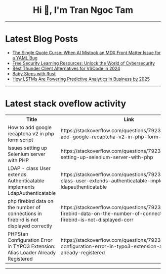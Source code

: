 <h1 align="center">Hi 👋, I'm Tran Ngoc Tam</h1>

---

# Latest Blog Posts 
<!-- BLOG-POST-LIST:START -->
- [The Single Quote Curse: When AI Mistook an MDX Front Matter Issue for a YAML Bug](https://dev.to/roboword/the-single-quote-curse-when-ai-mistook-an-mdx-front-matter-issue-for-a-yaml-bug-20e3)
- [Free Security Learning Resources: Unlock the World of Cybersecurity](https://dev.to/getvm/free-security-learning-resources-unlock-the-world-of-cybersecurity-2keg)
- [Best Thunder Client Alternatives for VSCode in 2024](https://dev.to/philip_zhang_854092d88473/best-thunder-client-alternatives-for-vscode-in-2024-4k5c)
- [Baby Steps with Rust](https://dev.to/crusty-rustacean/baby-steps-with-rust-2mmi)
- [How LSTMs Are Powering Predictive Analytics in Business by 2025](https://dev.to/vikas76/how-lstms-are-powering-predictive-analytics-in-business-by-2025-2gpb)
<!-- BLOG-POST-LIST:END -->

---

# Latest stack oveflow activity
<table>
  <tr><th>Title</th><th>Link</th></tr>
  <!-- STACKOVERFLOW:START --><tr><td>How to add google recaptcha v2 in php form script</td><td>https://stackoverflow.com/questions/79237304/how-to-add-google-recaptcha-v2-in-php-form-script</td></tr><tr><td>Issues setting up Selenium server with PHP</td><td>https://stackoverflow.com/questions/79237163/issues-setting-up-selenium-server-with-php</td></tr><tr><td>LDAP - class User extends Authenticatable implements LdapAuthenticatable</td><td>https://stackoverflow.com/questions/79237131/ldap-class-user-extends-authenticatable-implements-ldapauthenticatable</td></tr><tr><td>php firebird data on the number of connections in firebird is not displayed correctly</td><td>https://stackoverflow.com/questions/79236936/php-firebird-data-on-the-number-of-connections-in-firebird-is-not-displayed-corr</td></tr><tr><td>PHPStan Configuration Error in TYPO3 Extension: Alias Loader Already Registered</td><td>https://stackoverflow.com/questions/79236725/phpstan-configuration-error-in-typo3-extension-alias-loader-already-registered</td></tr><!-- STACKOVERFLOW:END -->
</table>

---


